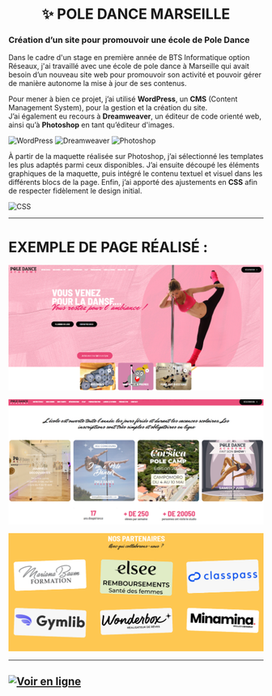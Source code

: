 <h1 align="center">✨ POLE DANCE MARSEILLE</h1>

### Création d’un site pour promouvoir une école de Pole Dance

Dans le cadre d'un stage en première année de BTS Informatique option Réseaux, j'ai travaillé avec une école de pole dance à Marseille qui avait besoin d’un nouveau site web pour promouvoir son activité et pouvoir gérer de manière autonome la mise à jour de ses contenus.

Pour mener à bien ce projet, j’ai utilisé **WordPress**, un **CMS** (Content Management System), pour la gestion et la création du site.  
J’ai également eu recours à **Dreamweaver**, un éditeur de code orienté web, ainsi qu’à **Photoshop** en tant qu’éditeur d'images.

![WordPress](https://img.shields.io/badge/WordPress-21759B?style=for-the-badge&logo=wordpress&logoColor=white)
![Dreamweaver](https://img.shields.io/badge/Dreamweaver-FF61A6?style=for-the-badge&logo=adobe&logoColor=white)
![Photoshop](https://img.shields.io/badge/Photoshop-31A8FF?style=for-the-badge&logo=adobephotoshop&logoColor=white)

À partir de la maquette réalisée sur Photoshop, j’ai sélectionné les templates les plus adaptés parmi ceux disponibles. J’ai ensuite découpé les éléments graphiques de la maquette, puis intégré le contenu textuel et visuel dans les différents blocs de la page. Enfin, j’ai apporté des ajustements en **CSS** afin de respecter fidèlement le design initial.

![CSS](https://img.shields.io/badge/CSS3-1572B6?style=for-the-badge&logo=css3&logoColor=white)

---

# EXEMPLE DE PAGE RÉALISÉ : 

![Exemple De Page](./poleDanceAcceuil.png)

![Exemple De Page](./poleDance2.png)

![Exemple De Page](./poleDancePartenaires.png)

---

## [![Voir en ligne](https://img.shields.io/badge/Consulter%20le%20site%20-%20Pole%20Dance%20Marseille-FF69B4?style=for-the-badge&logo=internet-explorer&logoColor=white&color=FF69B4)](https://www.poledancemarseille.com/)
